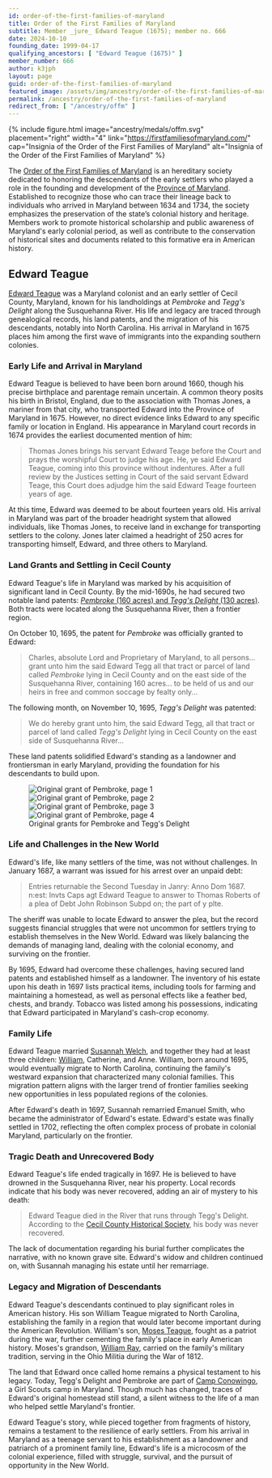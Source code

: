 ```yaml
---
id: order-of-the-first-families-of-maryland
title: Order of the First Families of Maryland
subtitle: Member _jure_ Edward Teague (1675); member no. 666
date: 2024-10-10
founding_date: 1999-04-17
qualifying_ancestors: [ "Edward Teague (1675)" ]
member_number: 666
author: k3jph
layout: page
guid: order-of-the-first-families-of-maryland
featured_image: /assets/img/ancestry/order-of-the-first-families-of-maryland.webp
permalink: /ancestry/order-of-the-first-families-of-maryland
redirect_from: [ "/ancestry/offm" ]
---
```


{% include figure.html image="ancestry/medals/offm.svg" 
    placement="right" width="4"
    link="https://firstfamiliesofmaryland.com/"
    cap="Insignia of the Order of the First Families of Maryland"
    alt="Insignia of the Order of the First Families of Maryland" %}

The [Order of the First Families of
Maryland](https://firstfamiliesofmaryland.com/) is an hereditary society
dedicated to honoring the descendants of the early settlers who played a role in
the founding and development of the [Province of
Maryland](https://en.wikipedia.org/wiki/Province_of_Maryland).  Established to
recognize those who can trace their lineage back to individuals who arrived in
Maryland between 1634 and 1734, the society emphasizes the preservation of the
state’s colonial history and heritage. Members work to promote historical
scholarship and public awareness of Maryland's early colonial period, as well as
contribute to the conservation of historical sites and documents related to this
formative era in American history.

## Edward Teague

[Edward Teague](https://www.wikitree.com/wiki/Teague-9) was a Maryland
colonist and an early settler of Cecil County, Maryland, known for his
landholdings at *Pembroke* and *Tegg's Delight* along the Susquehanna
River. His life and legacy are traced through genealogical records, his
land patents, and the migration of his descendants, notably into North
Carolina. His arrival in Maryland in 1675 places him among the first
wave of immigrants into the expanding southern colonies.

### Early Life and Arrival in Maryland

Edward Teague is believed to have been born around 1660, though his
precise birthplace and parentage remain uncertain. A common theory
posits his birth in Bristol, England, due to the association with Thomas
Jones, a mariner from that city, who transported Edward into the
Province of Maryland in 1675. However, no direct evidence links Edward
to any specific family or location in England. His appearance in
Maryland court records in 1674 provides the earliest documented mention
of him:

> Thomas Jones brings his servant Edward Teage before the Court and
> prays the worshipful Court to judge his age. He, ye said Edward
> Teague, coming into this province without indentures. After a full
> review by the Justices setting in Court of the said servant Edward
> Teage, this Court does adjudge him the said Edward Teage fourteen
> years of age.

At this time, Edward was deemed to be about fourteen years old. His
arrival in Maryland was part of the broader headright system that
allowed individuals, like Thomas Jones, to receive land in exchange for
transporting settlers to the colony. Jones later claimed a headright of
250 acres for transporting himself, Edward, and three others to
Maryland.

### Land Grants and Settling in Cecil County

Edward Teague's life in Maryland was marked by his acquisition of
significant land in Cecil County. By the mid-1690s, he had secured two
notable land patents: [*Pembroke* (160 acres) and *Tegg's Delight* (130
acres)](https://msa.maryland.gov/megafile/msa/stagserm/sm1/sm2/000000/000043/pdf/mdsa_sm2_43.pdf?page=256).
Both tracts were located along the Susquehanna River, then a frontier
region.

On October 10, 1695, the patent for *Pembroke* was officially granted to
Edward:

> Charles, absolute Lord and Proprietary of Maryland, to all persons...
> grant unto him the said Edward Tegg all that tract or parcel of land
> called *Pembroke* lying in Cecil County and on the east side of the
> Susquehanna River, containing 160 acres... to be held of us and our
> heirs in free and common soccage by fealty only...

The following month, on November 10, 1695, *Tegg's Delight* was
patented:

> We do hereby grant unto him, the said Edward Tegg, all that tract or
> parcel of land called *Tegg's Delight* lying in Cecil County on the
> east side of Susquehanna River...

These land patents solidified Edward's standing as a landowner and
frontiersman in early Maryland, providing the foundation for his
descendants to build upon.

<div class="item col-md-12 px-4">
    <div class="card">
        <figure>
            <div class="row mb-2">
            <div class="item col-md-3">
                <img class="featured-img mx-auto" src="/assets/img/ancestry/offm/pembrooke-teggs-delight-pg1.webp" alt="Original grant of Pembroke, page 1" />
            </div>
            <div class="item col-md-3">
                <img class="featured-img mx-auto" src="/assets/img/ancestry/offm/pembrooke-teggs-delight-pg2.webp" alt="Original grant of Pembroke, page 2" />
            </div>
            <div class="item col-md-3">
                <img class="featured-img mx-auto" src="/assets/img/ancestry/offm/pembrooke-teggs-delight-pg3.webp" alt="Original grant of Pembroke, page 3" />
            </div>
            <div class="item col-md-3">
                <img class="featured-img mx-auto" src="/assets/img/ancestry/offm/pembrooke-teggs-delight-pg4.webp" alt="Original grant of Pembroke, page 4" />
            </div>
            </div>
            <div class="content">
                <figcaption class="images-caption">Original grants for Pembroke and Tegg's Delight</figcaption>
            </div>
        </figure>
   </div>
</div>

### Life and Challenges in the New World

Edward's life, like many settlers of the time, was not without
challenges. In January 1687, a warrant was issued for his arrest over an
unpaid debt:

> Entries returnable the Second Tuesday in Janry: Anno Dom 1687. n:est:
> Invts Caps agt Edward Teague to answer to Thomas Roberts of a plea of
> Debt John Robinson Subpd on; the part of y plte.

The sheriff was unable to locate Edward to answer the plea, but the
record suggests financial struggles that were not uncommon for settlers
trying to establish themselves in the New World. Edward was likely
balancing the demands of managing land, dealing with the colonial
economy, and surviving on the frontier.

By 1695, Edward had overcome these challenges, having secured land
patents and established himself as a landowner. The inventory of his
estate upon his death in 1697 lists practical items, including tools for
farming and maintaining a homestead, as well as personal effects like a
feather bed, chests, and brandy. Tobacco was listed among his
possessions, indicating that Edward participated in Maryland's cash-crop
economy.

### Family Life

Edward Teague married [Susannah
Welch](https://www.wikitree.com/wiki/Welch-72), and together they had at
least three children: [William](https://www.wikitree.com/wiki/Teague-8),
Catherine, and Anne.  William, born around 1695, would eventually
migrate to North Carolina, continuing the family's westward expansion
that characterized many colonial families. This migration pattern aligns
with the larger trend of frontier families seeking new opportunities in
less populated regions of the colonies.

After Edward's death in 1697, Susannah remarried Emanuel Smith, who
became the administrator of Edward's estate. Edward's estate was finally
settled in 1702, reflecting the often complex process of probate in
colonial Maryland, particularly on the frontier.

### Tragic Death and Unrecovered Body

Edward Teague's life ended tragically in 1697. He is believed to have
drowned in the Susquehanna River, near his property. Local records
indicate that his body was never recovered, adding an air of mystery to
his death:

> Edward Teague died in the River that runs through Tegg's Delight.
> According to the [Cecil County Historical Society](), his body was never
> recovered.

The lack of documentation regarding his burial further complicates the
narrative, with no known grave site. Edward's widow and children
continued on, with Susannah managing his estate until her remarriage.

### Legacy and Migration of Descendants

Edward Teague's descendants continued to play significant roles in
American history. His son William Teague migrated to North Carolina,
establishing the family in a region that would later become important
during the American Revolution. William's son, [Moses
Teague](https://www.wikitree.com/wiki/Teague-228), fought as a patriot
during the war, further cementing the family's place in early American
history. Moses's grandson, [William
Ray](https://www.wikitree.com/wiki/Ray-3368), carried on the family's
military tradition, serving in the Ohio Militia during the War of 1812.

The land that Edward once called home remains a physical testament to
his legacy. Today, Tegg's Delight and Pembroke are part of [Camp
Conowingo](https://www.gscm.org/en/members/for-girl-scouts/camp-and-outdoors/camp-conowingo.html),
a Girl Scouts camp in Maryland. Though much has changed, traces of
Edward's original homestead still stand, a silent witness to the life of
a man who helped settle Maryland's frontier.

Edward Teague's story, while pieced together from fragments of history,
remains a testament to the resilience of early settlers. From his
arrival in Maryland as a teenage servant to his establishment as a
landowner and patriarch of a prominent family line, Edward's life is a
microcosm of the colonial experience, filled with struggle, survival,
and the pursuit of opportunity in the New World.
